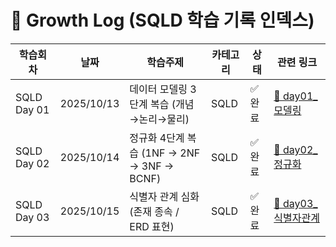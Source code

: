 # 🌱 Growth Log (SQLD 학습 기록 인덱스)

| 학습회차 | 날짜 | 학습주제 | 카테고리 | 상태 | 관련 링크 |
|-----------|--------|------------|-----------|----------|------------|
| SQLD Day 01 | 2025/10/13 | 데이터 모델링 3단계 복습 (개념→논리→물리) | SQLD | ✅ 완료 | [📄 day01_모델링](../sqld/notes/day01_모델링.md) |
| SQLD Day 02 | 2025/10/14 | 정규화 4단계 복습 (1NF → 2NF → 3NF → BCNF) | SQLD | ✅ 완료 | [📄 day02_정규화](../sqld/notes/day02_정규화.md) |
| SQLD Day 03 | 2025/10/15 | 식별자 관계 심화 (존재 종속 / ERD 표현) | SQLD | ✅ 완료 | [📄 day03_식별자관계](../sqld/notes/day03_식별자관계.md) |
